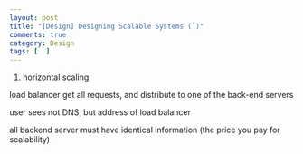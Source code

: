 ```yaml
---
layout: post
title: "[Design] Designing Scalable Systems (`)"
comments: true
category: Design
tags: [  ]
---
```


1. horizontal scaling

load balancer get all requests, and distribute to one of the back-end servers

user sees not DNS, but address of load balancer

all backend server must have identical information (the price you pay for scalability)

